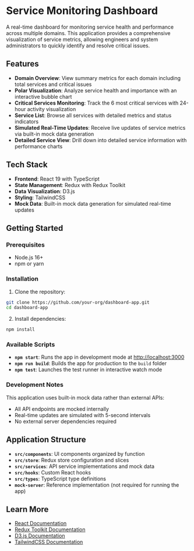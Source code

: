 # Service Monitoring Dashboard

A real-time dashboard for monitoring service health and performance across multiple domains. This application provides a comprehensive visualization of service metrics, allowing engineers and system administrators to quickly identify and resolve critical issues.


## Features

- **Domain Overview**: View summary metrics for each domain including total services and critical issues
- **Polar Visualization**: Analyze service health and importance with an interactive bubble chart
- **Critical Services Monitoring**: Track the 6 most critical services with 24-hour activity visualization
- **Service List**: Browse all services with detailed metrics and status indicators
- **Simulated Real-Time Updates**: Receive live updates of service metrics via built-in mock data generation
- **Detailed Service View**: Drill down into detailed service information with performance charts

## Tech Stack

- **Frontend**: React 19 with TypeScript
- **State Management**: Redux with Redux Toolkit
- **Data Visualization**: D3.js
- **Styling**: TailwindCSS
- **Mock Data**: Built-in mock data generation for simulated real-time updates

## Getting Started

### Prerequisites

- Node.js 16+
- npm or yarn

### Installation

1. Clone the repository:
```bash
git clone https://github.com/your-org/dashboard-app.git
cd dashboard-app
```

2. Install dependencies:
```bash
npm install
```

### Available Scripts

- **`npm start`**: Runs the app in development mode at [http://localhost:3000](http://localhost:3000)
- **`npm run build`**: Builds the app for production to the `build` folder
- **`npm test`**: Launches the test runner in interactive watch mode

### Development Notes

This application uses built-in mock data rather than external APIs:
- All API endpoints are mocked internally
- Real-time updates are simulated with 5-second intervals
- No external server dependencies required

## Application Structure

- **`src/components`**: UI components organized by function
- **`src/store`**: Redux store configuration and slices
- **`src/services`**: API service implementations and mock data
- **`src/hooks`**: Custom React hooks
- **`src/types`**: TypeScript type definitions
- **`mock-server`**: Reference implementation (not required for running the app)

## Learn More

- [React Documentation](https://reactjs.org/)
- [Redux Toolkit Documentation](https://redux-toolkit.js.org/)
- [D3.js Documentation](https://d3js.org/)
- [TailwindCSS Documentation](https://tailwindcss.com/docs)